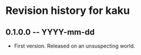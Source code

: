 # Revision history for kaku

## 0.1.0.0 -- YYYY-mm-dd

* First version. Released on an unsuspecting world.
